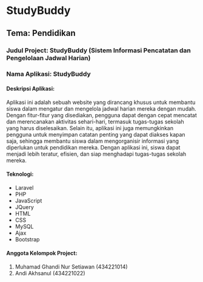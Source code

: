 <!DOCTYPE html>
<html>
<head>
    <link href="https://cdn.jsdelivr.net/npm/bootstrap@5.3.2/dist/css/bootstrap.min.css" rel="stylesheet" integrity="sha384-T3c6CoIi6uLrA9TneNEoa7RxnatzjcDSCmG1MXxSR1GAsXEV/Dwwykc2MPK8M2HN" crossorigin="anonymous">
</head>
<body>
<h1>StudyBuddy</h1>
<h2>Tema: Pendidikan</h2>
<h3>Judul Project: StudyBuddy (Sistem Informasi Pencatatan dan Pengelolaan Jadwal Harian)</h3>
<h3>Nama Aplikasi: StudyBuddy</h3>

<h4>Deskripsi Aplikasi:</h4>
<p>
    Aplikasi ini adalah sebuah website yang dirancang khusus untuk membantu siswa dalam mengatur dan mengelola jadwal harian mereka dengan mudah. Dengan fitur-fitur yang disediakan, pengguna dapat dengan cepat mencatat dan merencanakan aktivitas sehari-hari, termasuk tugas-tugas sekolah yang harus diselesaikan. Selain itu, aplikasi ini juga memungkinkan pengguna untuk menyimpan catatan penting yang dapat diakses kapan saja, sehingga membantu siswa dalam mengorganisir informasi yang diperlukan untuk pendidikan mereka. Dengan aplikasi ini, siswa dapat menjadi lebih teratur, efisien, dan siap menghadapi tugas-tugas sekolah mereka.
</p>

<h4>Teknologi:</h4>
<ul>
    <li>
        Laravel
    </li>
    <li>
        PHP
    </li>
    <li>
        JavaScript
    </li>
    <li>
        JQuery
    </li>
    <li>
        HTML
    </li>
    <li>
        CSS
    </li>
    <li>
        MySQL
    </li>
    <li>
        Ajax
    </li>
    <li>
        Bootstrap
    </li>
</ul>

<h4>Anggota Kelompok Project:</h4>
<ol>
    <li>Muhamad Ghandi Nur Setiawan (434221014)</li>
    <li>Andi Akhsanul (434221022)</li>
</ol>
</body>
</html>
